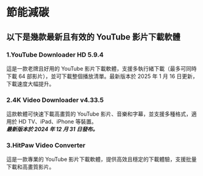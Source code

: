 # 節能減碳
## 以下是幾款最新且有效的 YouTube 影片下載軟體
### 1.YouTube Downloader HD 5.9.4
這是一款老牌且好用的 YouTube 影片下載軟體，支援多執行緒下載（最多可同時下載 64 部影片），並可下載整個播放清單。最新版本於 2025 年 1 月 16 日更新，下載速度大幅提升。

### 2.4K Video Downloader v4.33.5
這款軟體可快速下載高畫質的 YouTube 影片、音樂和字幕，並支援多種格式，適用於 HD TV、iPad、iPhone 等裝置。\
***最新版本於 2024 年 12 月 31 日發布。***
### 3.HitPaw Video Converter
這是一款專業的 YouTube 影片下載軟體，提供高效且穩定的下載體驗，支援批量下載和高畫質影片。

